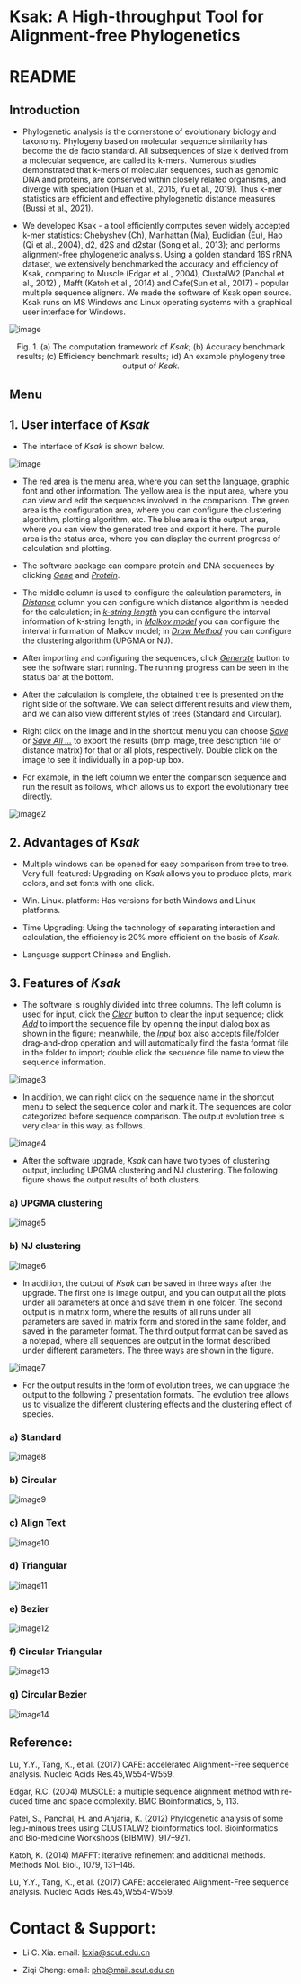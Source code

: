 # Ksak: A High-throughput Tool for Alignment-free Phylogenetics

# README

## Introduction

- Phylogenetic analysis is the cornerstone of evolutionary biology and taxonomy. Phylogeny based on molecular sequence similarity has become the de facto standard. All subsequences of size k derived from a molecular sequence, are called its k-mers. Numerous studies demonstrated that k-mers of molecular sequences, such as genomic DNA and proteins, are conserved within closely related organisms, and diverge with speciation (Huan et al., 2015, Yu et al., 2019). Thus k-mer statistics are efficient and effective phylogenetic distance measures (Bussi et al., 2021).

- We developed Ksak - a tool efficiently computes seven widely accepted k-mer statistics: Chebyshev (Ch), Manhattan (Ma), Euclidian (Eu), Hao (Qi et al., 2004), d2, d2S and d2star (Song et al., 2013); and performs alignment-free phylogenetic analysis. Using a golden standard 16S rRNA dataset, we extensively benchmarked the accuracy and efficiency of Ksak, comparing to Muscle (Edgar et al., 2004), ClustalW2 (Panchal et al., 2012) , Mafft (Katoh et al., 2014) and Cafe(Sun et al., 2017) - popular multiple sequence aligners. We made the software of Ksak open source. Ksak runs on MS Windows and Linux operating systems with a graphical user interface for Windows.

![image](images/0.png)

<center>Fig. 1. (a) The computation framework of <i>Ksak</i>; (b) Accuracy benchmark results; (c) Efficiency benchmark results; (d) An example phylogeny tree output of <i>Ksak</i>.</center>

## Menu

## <b> 1. User interface of <i>Ksak</i> </b>

- The interface of <i>Ksak</i> is shown below.

![image](images/image1.png)

- The red area is the menu area, where you can set the language, graphic font and other information. The yellow area is the input area, where you can view and edit the sequences involved in the comparison. The green area is the configuration area, where you can configure the clustering algorithm, plotting algorithm, etc. The blue area is the output area, where you can view the generated tree and export it here. The purple area is the status area, where you can display the current progress of calculation and plotting.

- The software package can compare protein and DNA sequences by clicking <i><u>Gene</u></i> and <i><u>Protein</u></i>.

- The middle column is used to configure the calculation parameters, in <i><u>Distance</u></i> column you can configure which distance algorithm is needed for the calculation; in <i><u>k-string length</u></i> you can configure the interval information of k-string length; in <i><u>Malkov model</u></i> you can configure the interval information of Malkov model; in <i><u>Draw Method</u></i> you can configure the clustering algorithm (UPGMA or NJ).

- After importing and configuring the sequences, click <i><u>Generate</u></i> button to see the software start running. The running progress can be seen in the status bar at the bottom.

- After the calculation is complete, the obtained tree is presented on the right side of the software. We can select different results and view them, and we can also view different styles of trees (Standard and Circular).

- Right click on the image and in the shortcut menu you can choose <i><u>Save</u></i> or <i><u>Save All ...</u></i> to export the results (bmp image, tree description file or distance matrix) for that or all plots, respectively. Double click on the image to see it individually in a pop-up box.

- For example, in the left column we enter the comparison sequence and run the result as follows, which allows us to export the evolutionary tree directly.

![image2](images/image2.png)

## <b> 2. Advantages of <i>Ksak</i></b>

- Multiple windows can be opened for easy comparison from tree to tree.
Very full-featured: Upgrading on <i>Ksak</i> allows you to produce plots, mark colors, and set fonts with one click.

- Win. Linux. platform: Has versions for both Windows and Linux platforms.

- Time Upgrading: Using the technology of separating interaction and calculation, the efficiency is 20% more efficient on the basis of <i>Ksak</i>.

- Language support Chinese and English.

## <b> 3. Features of <i>Ksak</i></b>

- The software is roughly divided into three columns. The left column is used for input, click the <i><u>Clear</u></i> button to clear the input sequence; click <i><u>Add</u></i> to import the sequence file by opening the input dialog box as shown in the figure; meanwhile, the <i><u>Input</u></i> box also accepts file/folder drag-and-drop operation and will automatically find the fasta format file in the folder to import; double click the sequence file name to view the sequence information.

![image3](images/image3.png)

- In addition, we can right click on the sequence name in the shortcut menu to select the sequence color and mark it. The sequences are color categorized before sequence comparison. The output evolution tree is very clear in this way, as follows.

![image4](images/image4.png)

- After the software upgrade, <i>Ksak</i> can have two types of clustering output, including UPGMA clustering and NJ clustering. The following figure shows the output results of both clusters.

### a) UPGMA clustering

![image5](images/image5.png)

### b) NJ clustering

![image6](images/image6.png)

- In addition, the output of <i>Ksak</i> can be saved in three ways after the upgrade. The first one is image output, and you can output all the plots under all parameters at once and save them in one folder. The second output is in matrix form, where the results of all runs under all parameters are saved in matrix form and stored in the same folder, and saved in the parameter format. The third output format can be saved as a notepad, where all sequences are output in the format described under different parameters. The three ways are shown in the figure.

![image7](images/image7.png)

- For the output results in the form of evolution trees, we can upgrade the output to the following 7 presentation formats. The evolution tree allows us to visualize the different clustering effects and the clustering effect of species.

### a) Standard

![image8](images/1.png)

### b) Circular

![image9](images/2.png)

### c) Align Text

![image10](images/3.png)

### d) Triangular

![image11](images/4.png)

### e) Bezier

![image12](images/5.png)

### f) Circular Triangular

![image13](images/6.png)

### g) Circular Bezier

![image14](images/7.png)

## <b>Reference:</b>

Lu, Y.Y., Tang, K., et al. (2017) CAFE: accelerated Alignment-Free sequence analysis. Nucleic Acids Res.45,W554-W559.

Edgar, R.C. (2004) MUSCLE: a multiple sequence alignment method with re-duced time and space complexity. BMC Bioinformatics, 5, 113.

Patel, S., Panchal, H. and Anjaria, K. (2012) Phylogenetic analysis of some legu-minous trees using CLUSTALW2 bioinformatics tool. Bioinformatics and Bio-medicine Workshops (BIBMW), 917–921.

Katoh, K. (2014) MAFFT: iterative refinement and additional methods. Methods Mol. Biol., 1079, 131–146.

Lu, Y.Y., Tang, K., et al. (2017) CAFE: accelerated Alignment-Free sequence analysis. Nucleic Acids Res.45,W554-W559.



# <b>Contact & Support:</b>

- Li C. Xia: email: lcxia@scut.edu.cn

- Ziqi Cheng: email: php@mail.scut.edu.cn

